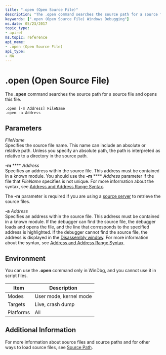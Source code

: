 ```yaml
---
title: ".open (Open Source File)"
description: "The .open command searches the source path for a source file and opens this file."
keywords: [".open (Open Source File) Windows Debugging"]
ms.date: 05/23/2017
topic_type:
- apiref
ms.topic: reference
api_name:
- .open (Open Source File)
api_type:
- NA
---
```


# .open (Open Source File)


The **.open** command searches the source path for a source file and opens this file.

```dbgcmd
.open [-m Address] FileName 
.open -a Address 
```

## <span id="ddk_meta_open_source_file_dbg"></span><span id="DDK_META_OPEN_SOURCE_FILE_DBG"></span>Parameters


<span id="_______FileName______"></span><span id="_______filename______"></span><span id="_______FILENAME______"></span> *FileName*   
Specifies the source file name. This name can include an absolute or relative path. Unless you specify an absolute path, the path is interpreted as relative to a directory in the source path.

<span id="_______-m_______Address______"></span><span id="_______-m_______address______"></span><span id="_______-M_______ADDRESS______"></span> **-m** **** *Address*   
Specifies an address within the source file. This address must be contained in a known module. You should use the **-m** **** *Address* parameter if the file that *FileName* specifies is not unique. For more information about the syntax, see [Address and Address Range Syntax](address-and-address-range-syntax.md).

The **-m** parameter is required if you are using a [source server](../debugger/using-a-source-server.md) to retrieve the source files.

<span id="_______-a_______Address______"></span><span id="_______-a_______address______"></span><span id="_______-A_______ADDRESS______"></span> **-a** *Address*   
Specifies an address within the source file. This address must be contained in a known module. If the debugger can find the source file, the debugger loads and opens the file, and the line that corresponds to the specified address is highlighted. If the debugger cannot find the source file, the address is displayed in the [Disassembly window](../debugger/disassembly-window.md). For more information about the syntax, see [Address and Address Range Syntax](address-and-address-range-syntax.md).

## Environment

You can use the **.open** command only in WinDbg, and you cannot use it in script files.

|  Item  | Description          |
|--------|----------------------|
|Modes   |User mode, kernel mode|
|Targets |Live, crash dump      |
|Platforms|All                  |

 

## Additional Information

For more information about source files and source paths and for other ways to load source files, see [Source Path](../debugger/source-path.md).

